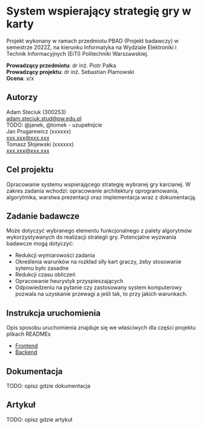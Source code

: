 # System wspierający strategię gry w karty

Projekt wykonany w ramach przedmiotu PBAD (Projekt badawczy) w semestrze 2022Z, na kierunku Informatyka na Wydziale Elektroniki i Technik Informacyjnych (EiTI) Politechniki Warszawskiej.

**Prowadzący przedmiotu**: dr inż. Piotr Pałka  
**Prowadzący projektu**: dr inż. Sebastian Plamowski  
**Ocena**: x/x

## Autorzy

Adam Steciuk (300253)  
adam.steciuk.stud@pw.edu.pl  
TODO: @janek, @tomek - uzupełnijcie  
Jan Prugarewicz (xxxxxx)  
xxx.xxx@xxx.xxx  
Tomasz Słojewski (xxxxxx)  
xxx.xxx@xxx.xxx

## Cel projektu

Opracowanie systemu wspierającego strategię wybranej gry karcianej. W zakres zadania wchodzi: opracowanie architektury oprogramowania, algorytmika, warstwa prezentacji oraz implementacja wraz z dokumentacją.

## Zadanie badawcze

Może dotyczyć wybranego elementu funkcjonalnego z palety algorytmów wykorzystywanych do realizacji strategii gry. Potencjalne wyzwania badawcze mogą dotyczyć:

- Redukcji wymiarowości zadania
- Określenia warunków na rozkład siły kart graczy, żeby stosowanie sytemu było zasadne
- Redukcji czasu obliczeń
- Opracowanie heurystyk przyspieszających
- Odpowiedzeniu na pytanie czy zastosowany system komputerowy pozwala na uzyskanie przewagi a jeśli tak, to przy jakich warunkach.

## Instrukcja uruchomienia

Opis sposobu uruchomienia znajduje się we właściwych dla części projektu plikach READMEs

- [Frontend](frontend/README.md)
- [Backend](backend/README.md)

## Dokumentacja

TODO: opisz gdzie dokumentacja

## Artykuł

TODO: opisz gdzie artykuł
